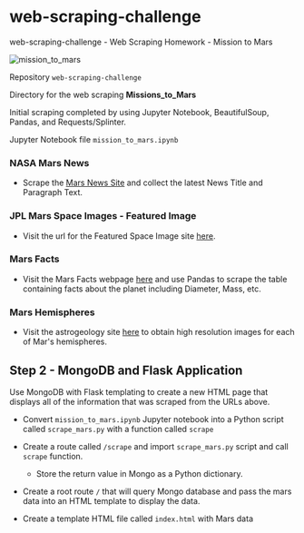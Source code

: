 # web-scraping-challenge
web-scraping-challenge - Web Scraping Homework - Mission to Mars

![mission_to_mars](Images/mission_to_mars.png)


Repository `web-scraping-challenge`  

Directory for the web scraping **Missions_to_Mars**


Initial scraping completed by using Jupyter Notebook, BeautifulSoup, Pandas, and Requests/Splinter.  

Jupyter Notebook file `mission_to_mars.ipynb`

### NASA Mars News

* Scrape the [Mars News Site](https://redplanetscience.com/) and collect the latest News Title and Paragraph Text. 

### JPL Mars Space Images - Featured Image

* Visit the url for the Featured Space Image site [here](https://spaceimages-mars.com).

### Mars Facts

* Visit the Mars Facts webpage [here](https://galaxyfacts-mars.com) and use Pandas to scrape the table containing facts about the planet including Diameter, Mass, etc.

### Mars Hemispheres

* Visit the astrogeology site [here](https://marshemispheres.com/) to obtain high resolution images for each of Mar's hemispheres.

## Step 2 - MongoDB and Flask Application

Use MongoDB with Flask templating to create a new HTML page that displays all of the information that was scraped from the URLs above.

* Convert `mission_to_mars.ipynb` Jupyter notebook into a Python script called `scrape_mars.py` with a function called `scrape`  

* Create a route called `/scrape` and import `scrape_mars.py` script and call `scrape` function.

  * Store the return value in Mongo as a Python dictionary.

* Create a root route `/` that will query Mongo database and pass the mars data into an HTML template to display the data.

* Create a template HTML file called `index.html` with Mars data


